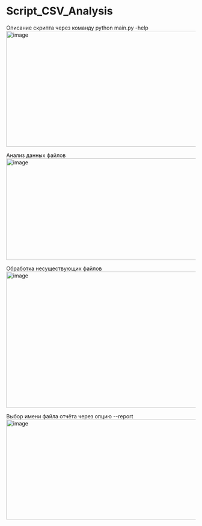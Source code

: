 # Script_CSV_Analysis

Описание скрипта через команду python main.py -help
<img width="1890" height="308" alt="image" src="https://github.com/user-attachments/assets/dac7d8de-b455-471a-b384-0f2de8f2b43c" />

Анализ данных файлов
<img width="1284" height="270" alt="image" src="https://github.com/user-attachments/assets/d970dc44-adfa-4ebb-b885-e87c73bf3661" />

Обработка несуществующих файлов
<img width="1409" height="362" alt="image" src="https://github.com/user-attachments/assets/d2af1662-f1e6-4fb5-ae93-435a1383eb51" />

Выбор имени файла отчёта через опцию --report
<img width="1510" height="266" alt="image" src="https://github.com/user-attachments/assets/238f7e99-54c1-4667-9e19-d705b1645ace" />



